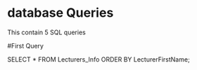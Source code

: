 # database Queries
This contain 5 SQL queries 

#First Query

SELECT * FROM Lecturers_Info ORDER BY LecturerFirstName;

